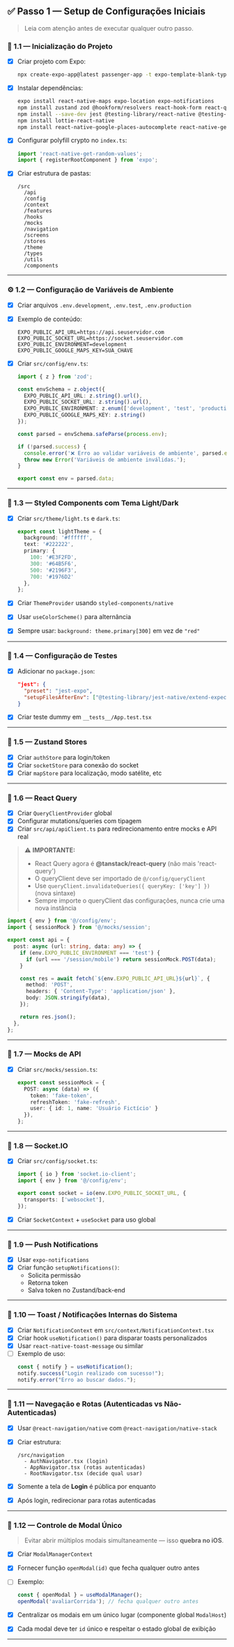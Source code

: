 ## ✅ Passo 1 — Setup de Configurações Iniciais

> Leia com atenção antes de executar qualquer outro passo.

### 📁 1.1 — Inicialização do Projeto

- [x] Criar projeto com Expo:
  ```bash
  npx create-expo-app@latest passenger-app -t expo-template-blank-typescript
  ```

- [x] Instalar dependências:
  ```bash
  expo install react-native-maps expo-location expo-notifications
  npm install zustand zod @hookform/resolvers react-hook-form react-query socket.io-client styled-components
  npm install --save-dev jest @testing-library/react-native @testing-library/jest-native babel-jest @types/jest
  npm install lottie-react-native
  npm install react-native-google-places-autocomplete react-native-get-random-values
  ```

- [x] Configurar polyfill crypto no `index.ts`:
  ```ts
  import 'react-native-get-random-values';
  import { registerRootComponent } from 'expo';
  ```

- [x] Criar estrutura de pastas:
  ```
  /src
    /api
    /config
    /context
    /features
    /hooks
    /mocks
    /navigation
    /screens
    /stores
    /theme
    /types
    /utils
    /components
  ```

---

### ⚙️ 1.2 — Configuração de Variáveis de Ambiente

- [x] Criar arquivos `.env.development`, `.env.test`, `.env.production`
- [x] Exemplo de conteúdo:
  ```env
  EXPO_PUBLIC_API_URL=https://api.seuservidor.com
  EXPO_PUBLIC_SOCKET_URL=https://socket.seuservidor.com
  EXPO_PUBLIC_ENVIRONMENT=development
  EXPO_PUBLIC_GOOGLE_MAPS_KEY=SUA_CHAVE
  ```

- [x] Criar `src/config/env.ts`:
  ```ts
  import { z } from 'zod';

  const envSchema = z.object({
    EXPO_PUBLIC_API_URL: z.string().url(),
    EXPO_PUBLIC_SOCKET_URL: z.string().url(),
    EXPO_PUBLIC_ENVIRONMENT: z.enum(['development', 'test', 'production']),
    EXPO_PUBLIC_GOOGLE_MAPS_KEY: z.string()
  });

  const parsed = envSchema.safeParse(process.env);

  if (!parsed.success) {
    console.error('❌ Erro ao validar variáveis de ambiente', parsed.error.format());
    throw new Error('Variáveis de ambiente inválidas.');
  }

  export const env = parsed.data;
  ```

---

### 🎨 1.3 — Styled Components com Tema Light/Dark

- [x] Criar `src/theme/light.ts` e `dark.ts`:
  ```ts
  export const lightTheme = {
    background: '#ffffff',
    text: '#222222',
    primary: {
      100: '#E3F2FD',
      300: '#64B5F6',
      500: '#2196F3',
      700: '#1976D2'
    },
  };
  ```

- [x] Criar `ThemeProvider` usando `styled-components/native`
- [x] Usar `useColorScheme()` para alternância
- [x] Sempre usar: `background: theme.primary[300]` em vez de `"red"`

---

### 🧪 1.4 — Configuração de Testes

- [x] Adicionar no `package.json`:
  ```json
  "jest": {
    "preset": "jest-expo",
    "setupFilesAfterEnv": ["@testing-library/jest-native/extend-expect"]
  }
  ```

- [x] Criar teste dummy em `__tests__/App.test.tsx`

---

### 🧱 1.5 — Zustand Stores

- [x] Criar `authStore` para login/token
- [x] Criar `socketStore` para conexão do socket
- [x] Criar `mapStore` para localização, modo satélite, etc

---

### 📡 1.6 — React Query

- [x] Criar `QueryClientProvider` global
- [x] Configurar mutations/queries com tipagem
- [x] Criar `src/api/apiClient.ts` para redirecionamento entre mocks e API real

> ⚠️ **IMPORTANTE:** 
> - React Query agora é **@tanstack/react-query** (não mais 'react-query')
> - O queryClient deve ser importado de `@/config/queryClient`
> - Use `queryClient.invalidateQueries({ queryKey: ['key'] })` (nova sintaxe)
> - Sempre importe o queryClient das configurações, nunca crie uma nova instância

  ```ts
  import { env } from '@/config/env';
  import { sessionMock } from '@/mocks/session';

  export const api = {
    post: async (url: string, data: any) => {
      if (env.EXPO_PUBLIC_ENVIRONMENT === 'test') {
        if (url === '/session/mobile') return sessionMock.POST(data);
      }

      const res = await fetch(`${env.EXPO_PUBLIC_API_URL}${url}`, {
        method: 'POST',
        headers: { 'Content-Type': 'application/json' },
        body: JSON.stringify(data),
      });

      return res.json();
    },
  };
  ```

---

### 🧪 1.7 — Mocks de API

- [x] Criar `src/mocks/session.ts`:
  ```ts
  export const sessionMock = {
    POST: async (data) => ({
      token: 'fake-token',
      refreshToken: 'fake-refresh',
      user: { id: 1, name: 'Usuário Fictício' }
    }),
  };
  ```

---

### 🔌 1.8 — Socket.IO

- [x] Criar `src/config/socket.ts`:
  ```ts
  import { io } from 'socket.io-client';
  import { env } from '@/config/env';

  export const socket = io(env.EXPO_PUBLIC_SOCKET_URL, {
    transports: ['websocket'],
  });
  ```

- [x] Criar `SocketContext` + `useSocket` para uso global

---

### 📲 1.9 — Push Notifications

- [x] Usar `expo-notifications`
- [x] Criar função `setupNotifications()`:
  - Solicita permissão
  - Retorna token
  - Salva token no Zustand/back-end

---

### 💬 1.10 — Toast / Notificações Internas do Sistema

- [x] Criar `NotificationContext` em `src/context/NotificationContext.tsx`
- [x] Criar hook `useNotification()` para disparar toasts personalizados
- [x] Usar `react-native-toast-message` ou similar
- [ ] Exemplo de uso:
  ```ts
  const { notify } = useNotification();
  notify.success("Login realizado com sucesso!");
  notify.error("Erro ao buscar dados.");
  ```

---

### 🧭 1.11 — Navegação e Rotas (Autenticadas vs Não-Autenticadas)

- [x] Usar `@react-navigation/native` com `@react-navigation/native-stack`
- [x] Criar estrutura:
  ```
  /src/navigation
    - AuthNavigator.tsx (login)
    - AppNavigator.tsx (rotas autenticadas)
    - RootNavigator.tsx (decide qual usar)
  ```

- [x] Somente a tela de **Login** é pública por enquanto
- [x] Após login, redirecionar para rotas autenticadas

---

### 🚫 1.12 — Controle de Modal Único

> Evitar abrir múltiplos modais simultaneamente — isso **quebra no iOS**.

- [x] Criar `ModalManagerContext`
- [x] Fornecer função `openModal(id)` que fecha qualquer outro antes
- [ ] Exemplo:
  ```ts
  const { openModal } = useModalManager();
  openModal('avaliarCorrida'); // fecha qualquer outro antes
  ```

- [x] Centralizar os modais em um único lugar (componente global `ModalHost`)
- [x] Cada modal deve ter `id` único e respeitar o estado global de exibição

---
